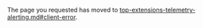 
The page you requested has moved to [top-extensions-telemetry-alerting.md#client-error](top-extensions-telemetry-alerting.md#client-error).
